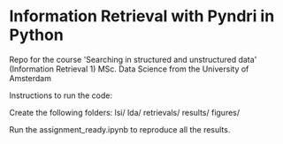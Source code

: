 # Information Retrieval with Pyndri in Python
Repo for the course 'Searching in structured and unstructured data' (Information Retrieval 1)
MSc. Data Science from the University of Amsterdam

Instructions to run the code:

Create the following folders: 
lsi/
lda/
retrievals/
results/
figures/

Run the assignment_ready.ipynb to reproduce all the results. 
